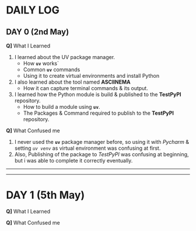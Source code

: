 # DAILY LOG

## DAY 0 (2nd May)

**Q]** What I Learned

1. I learned about the UV package manager.
   - How **`uv`** works`
   - Common **`uv`** commands
   - Using it to create virtual environments and install Python
2. I also learned about the tool named **ASCIINEMA**
   - How it can capture terminal commands & its output.
3. I learned how the Python module is build & published to the **TestPyPI** repository.
   - How to build a module using **`uv`**.
   - The Packages & Command required to publish to the **TestPyPI** repository.

**Q]** What Confused me

1. I never used the **`uv`** package manager before, so using it with _Pycharm_ & setting _`uv venv`_ as virtual environment was confusing at first.
2. Also, Publishing of the package to _TestPyPI_ was confusing at beginning, but i was able to complete it correctly eventually.

---

---

# DAY 1 (5th May)

**Q]** What I Learned

**Q]** What Confused me

